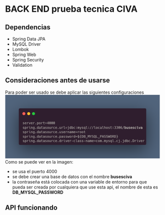 # BACK END prueba tecnica CIVA

## Dependencias
- Spring Data JPA
- MySQL Driver
- Lombok 
- Spring Web
- Spring Security
- Validation 

## Consideraciones antes de usarse
Para poder ser usado se debe aplicar las siguientes configuraciones
<img src="src/main/java/com/CIVA/IMg/carbon.png" alt="configuraciones"></img><br>
Como se puede ver en la imagen: 
- se usa el puerto 4000 
- se debe crear una base de datos con el nombre <strong>busesciva</strong>
- la contraseña está colocada con una variable de entorno para que pueda ser creada por cualquiera que use esta api, el nombre de esta es <strong>DB_MYSQL_PASSWORD</strong>

## API funcionando
